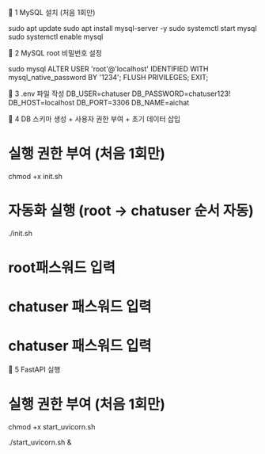 🔸 1 MySQL 설치 (처음 1회만)

sudo apt update
sudo apt install mysql-server -y
sudo systemctl start mysql
sudo systemctl enable mysql

🔸 2 MySQL root 비밀번호 설정

sudo mysql
ALTER USER 'root'@'localhost' IDENTIFIED WITH mysql_native_password BY '1234';
FLUSH PRIVILEGES;
EXIT;

🔸 3 .env 파일 작성
DB_USER=chatuser
DB_PASSWORD=chatuser123!
DB_HOST=localhost
DB_PORT=3306
DB_NAME=aichat

🔸 4 DB 스키마 생성 + 사용자 권한 부여 + 초기 데이터 삽입
# 실행 권한 부여 (처음 1회만)
chmod +x init.sh
# 자동화 실행 (root → chatuser 순서 자동)
./init.sh
# root패스워드 입력
# chatuser 패스워드 입력
# chatuser 패스워드 입력

🔸 5 FastAPI 실행
 # 실행 권한 부여 (처음 1회만)
chmod +x start_uvicorn.sh

./start_uvicorn.sh &